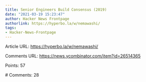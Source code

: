 ```yaml
---
title: Senior Engineers Build Consensus (2019)
date: "2021-03-19 15:23:47"
author: Hacker News Frontpage
authorlink: https://hyperbo.la/w/nemawashi/
tags:
- Hacker-News-Frontpage
---
```


<p>Article URL: <a href="https://hyperbo.la/w/nemawashi/">https://hyperbo.la/w/nemawashi/</a></p>
<p>Comments URL: <a href="https://news.ycombinator.com/item?id=26514365">https://news.ycombinator.com/item?id=26514365</a></p>
<p>Points: 57</p>
<p># Comments: 28</p>

